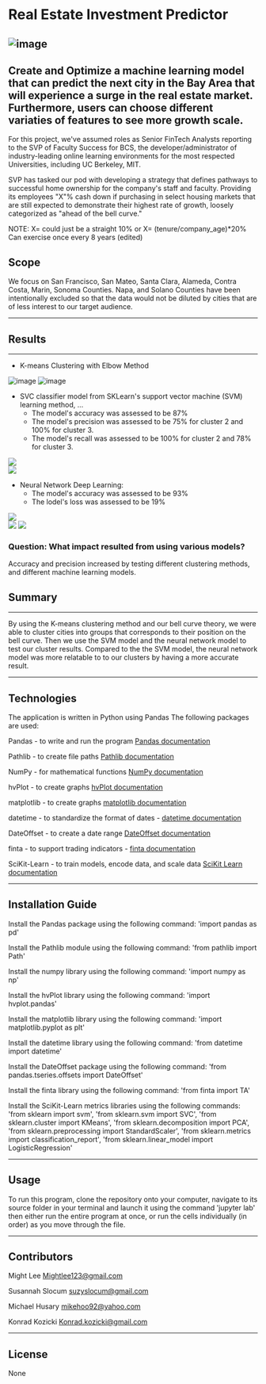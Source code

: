 # Real Estate Investment Predictor
   ![image](https://user-images.githubusercontent.com/75819421/115457352-460a7e00-a1d9-11eb-91d9-0efd9641e609.png)
---

## Create and Optimize a machine learning model that can predict the next city in the Bay Area that will experience a surge in the real estate market. Furthermore, users can choose different variaties of features to see more growth scale.

For this project, we've assumed roles as Senior FinTech Analysts reporting to the SVP of Faculty Success for BCS, the developer/administrator of industry-leading online learning environments for the most respected Universities, including UC Berkeley, MIT.

SVP has tasked our pod with developing a strategy that defines pathways to successful home ownership for the company's staff and faculty.
Providing its employees "X"% cash down if purchasing in select housing markets that are still expected to demonstrate their highest rate of growth, loosely categorized as "ahead of the bell curve."

NOTE: X= could just be a straight 10%
      or
      X= (tenure/company_age)*20%
      Can exercise once every 8 years (edited) 
##  Scope
We focus on San Francisco, San Mateo, Santa Clara, Alameda, Contra Costa, Marin, Sonoma Counties. Napa, and Solano Counties have been intentionally excluded so that the data would not be diluted by cities that are of less interest to our target audience.

---
  

## Results
---

* K-means Clustering with Elbow Method

![image](https://user-images.githubusercontent.com/75819421/116847327-2d1da780-ab9f-11eb-8c13-a4d845f09381.png)
![image](https://user-images.githubusercontent.com/75819421/116847419-54747480-ab9f-11eb-9598-ebb1f21cfd1d.png)

* SVC classifier model from SKLearn's support vector machine (SVM) learning method, ...
  * The model's accuracy was assessed to be 87%
  * The model's precision was assessed to be 75% for cluster 2 and 100% for cluster 3.
  * The model's recall was assessed to be 100% for cluster 2 and 78% for cluster 3.

![](/Images/clusters_classification_report.png)    
![](/Images/.jpg)

* Neural Network Deep Learning:
  * The model's accuracy was assessed to be 93%
  * The lodel's loss was assessed to be 19%

![](/Images/nn_25_yr_mn.jpg)    
![](/Images/nn_accuracy_loss.jpg)
![](/Images/new_nn_acc_loss_graph.png)

### Question: What impact resulted from using various models?

  Accuracy and precision increased by testing different clustering methods, and different machine learning models.

  
## Summary
---
By using the K-means clustering method and our bell curve theory, we were able to cluster cities into groups that corresponds to their position on the bell curve. 
Then we use the SVM model and the neural network model to test our cluster results. Compared to the the SVM model, the neural network model was more relatable to
to our clusters by having a more accurate result.  

---

## Technologies

The application is written in Python using Pandas
The following packages are used:

Pandas - to write and run the program [Pandas documentation](https://pandas.pydata.org/docs/)

Pathlib - to create file paths [Pathlib documentation](https://docs.python.org/3/library/pathlib.html)

NumPy - for mathematical functions [NumPy documentation](https://numpy.org/doc/)

hvPlot - to create graphs [hvPlot documentation](https://hvplot.holoviz.org/)

matplotlib - to create graphs [matplotlib documentation](https://matplotlib.org/stable/contents.html)

datetime - to standardize the format of dates - [datetime documentation](https://docs.python.org/3/library/datetime.html)

DateOffset - to create a date range [DateOffset documentation](https://pandas.pydata.org/docs/reference/api/pandas.tseries.offsets.DateOffset.html)

finta - to support trading indicators - [finta documentation](https://pypi.org/project/finta/0.3.3/)

SciKit-Learn - to train models, encode data, and scale data [SciKit Learn documentation](https://scikit-learn.org/0.21/documentation.html)

---

## Installation Guide

Install the Pandas package using the following command: 'import pandas as pd'

Install the Pathlib module using the following command: 'from pathlib import Path'

Install the numpy library using the following command: 'import numpy as np'

Install the hvPlot library using the following command: 'import hvplot.pandas'

Install the matplotlib library using the following command: 'import matplotlib.pyplot as plt'

Install the datetime library using the following command: 'from datetime import datetime'

Install the DateOffset package using the following command: 'from pandas.tseries.offsets import DateOffset'

Install the finta library using the following command: 'from finta import TA'

Install the SciKit-Learn metrics libraries using the following commands: 'from sklearn import svm', 'from sklearn.svm import SVC', 'from sklearn.cluster import KMeans', 'from sklearn.decomposition import PCA', 'from sklearn.preprocessing import StandardScaler', 'from sklearn.metrics import classification_report', 'from sklearn.linear_model import LogisticRegression'


--- 

## Usage

To run this program, clone the repository onto your computer, navigate to its source folder in your terminal and launch it using the command 'jupyter lab' then either run the entire program at once, or run the cells individually (in order) as you move through the file.

---

## Contributors

Might Lee
Mightlee123@gmail.com

Susannah Slocum 
suzyslocum@gmail.com

Michael Husary
mikehoo92@yahoo.com

Konrad Kozicki
Konrad.kozicki@gmail.com

---

## License

None
